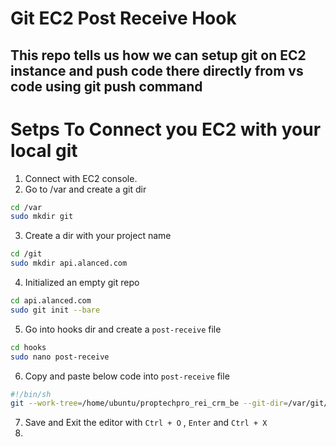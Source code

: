 # Git EC2 Post Receive Hook
This repo tells us how we can setup git on EC2 instance and push code there directly from vs code using git push command
---

# Setps To Connect you EC2 with your local git 
1. Connect with EC2 console.
2. Go to /var and create a git dir
```sh
cd /var
sudo mkdir git
```
3. Create a dir with your project name
```sh
cd /git
sudo mkdir api.alanced.com
```
4. Initialized an empty git repo
```sh
cd api.alanced.com
sudo git init --bare
```
5. Go into hooks dir and create a `post-receive` file 
```sh
cd hooks 
sudo nano post-receive
```

6. Copy and paste below code into `post-receive` file
```sh
#!/bin/sh
git --work-tree=/home/ubuntu/proptechpro_rei_crm_be --git-dir=/var/git/proptechpro.git checkout -f feature/acquisition-transaction-api
```
7. Save and Exit the editor with `Ctrl + O` , `Enter` and `Ctrl + X`
8. 
